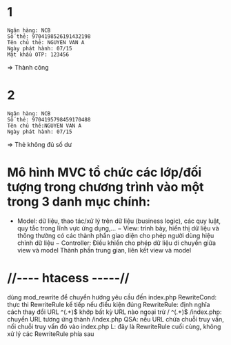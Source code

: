# 1	
	Ngân hàng: NCB
	Số thẻ: 9704198526191432198
	Tên chủ thẻ: NGUYEN VAN A
	Ngày phát hành: 07/15
	Mật khẩu OTP: 123456
=> Thành công

# 2	
	Ngân hàng: NCB
	Số thẻ: 9704195798459170488
	Tên chủ thẻ:NGUYEN VAN A
	Ngày phát hành: 07/15
=> Thẻ không đủ số dư

# Mô hình MVC tổ chức các lớp/đối tượng trong chương trình vào một trong 3 danh mục chính:
- Model: dữ liệu, thao tác/xử lý trên dữ liệu (business logic), các quy luật, quy tắc trong lĩnh vực ứng dụng,...
− View: trình bày, hiển thị dữ liệu và thông thường có các thành phần giao diện cho phép người dùng hiệu chỉnh dữ liệu
− Controller:
	Điều khiển cho phép dữ liệu di chuyển giữa view và model
	Thành phần trung gian, liên kết view và model

# //---- htacess -----//
dùng mod_rewrite để chuyển hướng yêu cầu đến index.php
RewriteCond: thực thi RewriteRule kế tiếp nếu điều kiện đúng
RewriteRule: định nghĩa cách thay đổi URL
	^(.+)$ khớp bất kỳ URL nào ngoại trừ /
	^(.+)$ /index.php: chuyển URL tương ứng thành /index.php
	QSA: nếu URL chứa chuỗi truy vấn, nối chuỗi truy vấn đó vào index.php
	L: đây là RewriteRule cuối cùng, không xử lý các RewriteRule phía sau


